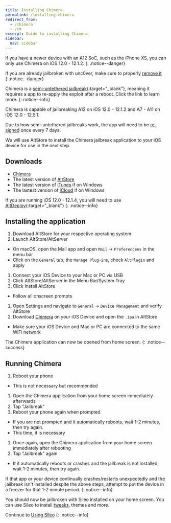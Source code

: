 ```yaml
---
title: Installing Chimera
permalink: /installing-chimera
redirect_from:
  - /chimera
  - /cm
excerpt: Guide to installing Chimera
sidebar:
  nav: sidebar
---
```


If you have a newer device with an A12 SoC, such as the iPhone XS, you can only use Chimera on iOS 12.0 - 12.1.2.
{: .notice--danger}

If you are already jailbroken with unc0ver, make sure to properly [remove it](removing-u0)
{:.notice--danger}

Chimera is a [semi-untethered jailbreak](/types-of-jailbreak#semi-untethered-jailbreaks){:target="_blank"}, meaning it requires a app to re-apply the exploit after a reboot. Click the link to learn more.
{:.notice--info}

Chimera is capable of jailbreaking A12 on iOS 12.0 - 12.1.2 and A7 - A11 on iOS 12.0 - 12.5.1.

Due to how semi-untethered jailbreaks work, the app will need to be [re-signed](resigning-apps) once every 7 days.

We will use AltStore to install the Chimera jailbreak application to your iOS device for use in the next step.

## Downloads

- [Chimera](https://chimera.coolstar.org/)
- The latest version of [AltStore](http://altstore.io/)
- The latest version of [iTunes](https://www.apple.com/itunes/download/win32) if on Windows
- The lastest version of [iCloud](https://secure-appldnld.apple.com/windows/061-91601-20200323-974a39d0-41fc-4761-b571-318b7d9205ed/iCloudSetup.exe) if on Windows

If you are running iOS 12.0 - 12.1.4, you will need to use [AltDeploy](resigning-apps#resign-with-a-mac-altdeploy){:target="_blank"}
{: .notice--info}

## Installing the application

1. Download AltStore for your respective operating system
1. Launch AltStore/AltServer
  - On macOS, open the Mail app and open `Mail` -> `Preferencees` in the menu bar
  - Click on the `General` tab, the `Manage Plug-ins`, check `AltPlugin` and apply
1. Connect your iOS Device to your Mac or PC via USB
1. Click AltStore/AltServer in the Menu Bar/System Tray
1. Click Install AltStore
  - Follow all onscreen prompts
1. Open Settings and navigate to `General` -> `Device Management` and verify AltStore
1. Download [Chimera](https://chimera.sh/) on your iOS Device and open the `.ipa` in AltStore
  - Make sure your iOS Device and Mac or PC are connected to the same WiFi network

The Chimera application can now be opened from home screen.
{: .notice--success}


## Running Chimera

1. Reboot your phone
  - This is not necessary but recommended
1. Open the Chimera application from your home screen immediately afterwards
1. Tap "Jailbreak"
1. Reboot your phone again when prompted
  - If you are not prompted and it automatically reboots, wait 1-2 minutes, then try again.
  - This time, it is necessary
1. Once again, open the Chimera application from your home screen immediately after rebooting
1. Tap "Jailbreak" again
  - If it automatically reboots or crashes and the jailbreak is not installed, wait 1-2 minutes, then try again.

If that app or your device continually crashes/restarts unexpectedly and the jailbreak isn't installed despite the above steps, attempt to put the device in a freezer for that 1-2 minute period.
{:.notice--info}

You should now be jailbroken with Sileo installed on your home screen. You can use Sileo to install [tweaks](faq#tweaks), themes and more.

Continue to [Using Sileo](using-sileo)
{: .notice--info}
